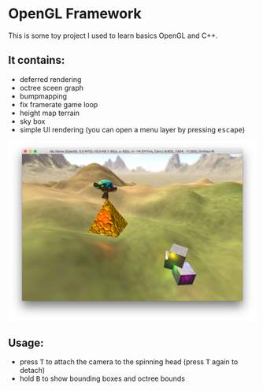 OpenGL Framework
================

This is some toy project I used to learn basics OpenGL and C++.

## It contains:

 * deferred rendering
 * octree sceen graph
 * bumpmapping
 * fix framerate game loop
 * height map terrain
 * sky box
 * simple UI rendering (you can open a menu layer by pressing <kbd>escape</kbd>)

![Screenshot](/Resources/screenshot.png)

## Usage:

 * press <kbd>T</kbd> to attach the camera to the spinning head (press <kbd>T</kbd> again to detach)
 * hold <kbd>B</kbd> to show bounding boxes and octree bounds